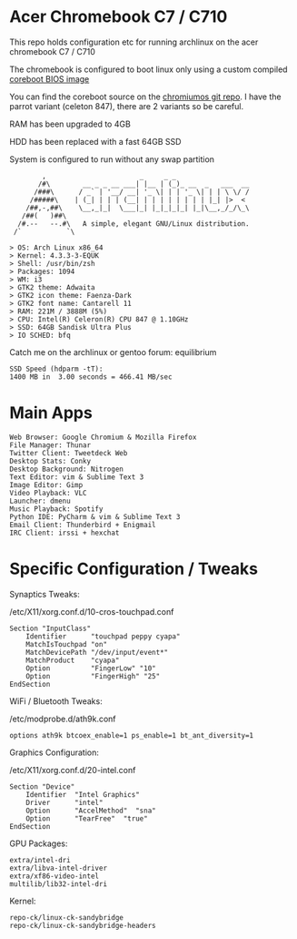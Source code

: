Acer Chromebook C7 / C710
=========================

This repo holds configuration etc for running archlinux on the acer chromebook
C7 / C710

The chromebook is configured to boot linux only using a custom compiled [coreboot BIOS image](http://www.coreboot.org/Welcome_to_coreboot)

You can find the coreboot source on the [chromiumos git repo](https://git.chromium.org/gitweb/?p=chromiumos/third_party/coreboot.git).
I have the parrot variant (celeton 847), there are 2 variants so be careful.

RAM has been upgraded to 4GB

HDD has been replaced with a fast 64GB SSD

System is configured to run without any swap partition


            ,                       _     _ _
           /#\        __ _ _ __ ___| |__ | (_)_ __  _   ___  __
          /###\      / _` | '__/ __| '_ \| | | '_ \| | | \ \/ /
         /#####\    | (_| | | | (__| | | | | | | | | |_| |>  <
        /##,-,##\    \__,_|_|  \___|_| |_|_|_|_| |_|\__,_/_/\_\
       /##(   )##\
      /#.--   --.#\   A simple, elegant GNU/Linux distribution.
     /`           `\

    > OS: Arch Linux x86_64
    > Kernel: 4.3.3-3-EQUK
    > Shell: /usr/bin/zsh
    > Packages: 1094
    > WM: i3
    > GTK2 theme: Adwaita
    > GTK2 icon theme: Faenza-Dark
    > GTK2 font name: Cantarell 11
    > RAM: 221M / 3888M (5%)
    > CPU: Intel(R) Celeron(R) CPU 847 @ 1.10GHz
    > SSD: 64GB Sandisk Ultra Plus
    > IO SCHED: bfq


Catch me on the archlinux or gentoo forum: equilibrium

	SSD Speed (hdparm -tT):
	1400 MB in  3.00 seconds = 466.41 MB/sec


Main Apps
=========

    Web Browser: Google Chromium & Mozilla Firefox
    File Manager: Thunar
    Twitter Client: Tweetdeck Web
    Desktop Stats: Conky
    Desktop Background: Nitrogen
    Text Editor: vim & Sublime Text 3
    Image Editor: Gimp
    Video Playback: VLC
    Launcher: dmenu
    Music Playback: Spotify
    Python IDE: PyCharm & vim & Sublime Text 3
    Email Client: Thunderbird + Enigmail
    IRC Client: irssi + hexchat


Specific Configuration / Tweaks
===============================

Synaptics Tweaks:

/etc/X11/xorg.conf.d/10-cros-touchpad.conf

    Section "InputClass"
        Identifier      "touchpad peppy cyapa"
        MatchIsTouchpad "on"
        MatchDevicePath "/dev/input/event*"
        MatchProduct    "cyapa"
        Option          "FingerLow" "10"
        Option          "FingerHigh" "25"
    EndSection

WiFi / Bluetooth Tweaks:

/etc/modprobe.d/ath9k.conf

    options ath9k btcoex_enable=1 ps_enable=1 bt_ant_diversity=1

Graphics Configuration:

/etc/X11/xorg.conf.d/20-intel.conf

    Section "Device"
        Identifier  "Intel Graphics"
        Driver      "intel"
        Option      "AccelMethod"  "sna"
        Option      "TearFree"  "true"
    EndSection

GPU Packages:

    extra/intel-dri
    extra/libva-intel-driver
    extra/xf86-video-intel
    multilib/lib32-intel-dri

Kernel:

    repo-ck/linux-ck-sandybridge
    repo-ck/linux-ck-sandybridge-headers
